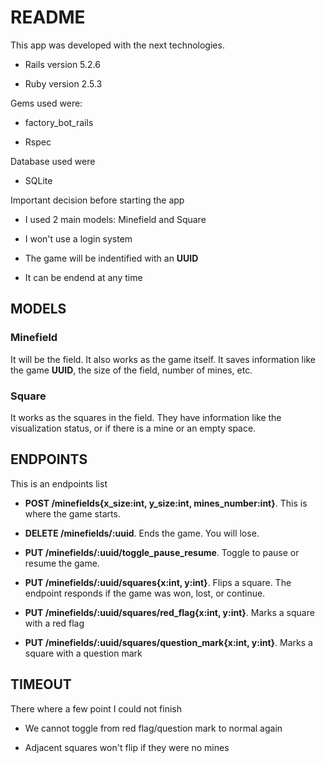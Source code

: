 # README

This app was developed with the next technologies.

* Rails version 5.2.6

* Ruby version 2.5.3

Gems used were:

* factory_bot_rails

* Rspec

Database used were

* SQLite

Important decision before starting the app

* I used 2 main models: Minefield and Square

* I won't use a login system

* The game will be indentified with an **UUID**

* It can be endend at any time

## MODELS

### Minefield

It will be the field. It also works as the game itself. It saves information like the game **UUID**, the size of the field, number of mines, etc.

### Square

It works as the squares in the field. They have information like the visualization status, or if there is a mine or an empty space.

## ENDPOINTS

This is an endpoints list

* **POST /minefields{x_size:int, y_size:int, mines_number:int}**. This is where the game starts. 

* **DELETE /minefields/:uuid**. Ends the game. You will lose.

* **PUT /minefields/:uuid/toggle_pause_resume**. Toggle to pause or resume the game.

* **PUT /minefields/:uuid/squares{x:int, y:int}**. Flips a square. The endpoint responds if the game was won, lost, or continue.

* **PUT /minefields/:uuid/squares/red_flag{x:int, y:int}**. Marks a square with a red flag

* **PUT /minefields/:uuid/squares/question_mark{x:int, y:int}**. Marks a square with a question mark

## TIMEOUT

There where a few point I could not finish

* We cannot toggle from red flag/question mark to normal again

* Adjacent squares won't flip if they were no mines